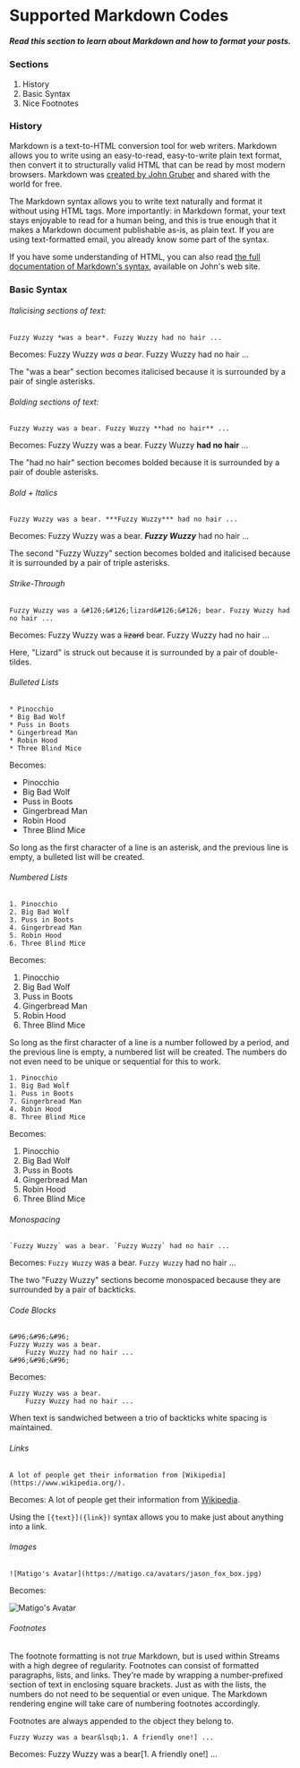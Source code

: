 # Supported Markdown Codes

##### Read this section to learn about Markdown and how to format your posts.

### Sections

1. History
2. Basic Syntax
3. Nice Footnotes

### History

Markdown is a text-to-HTML conversion tool for web writers. Markdown allows you to write using an easy-to-read, easy-to-write plain text format, then convert it to structurally valid HTML that can be read by most modern browsers. Markdown was [created by John Gruber](https://daringfireball.net/projects/markdown/) and shared with the world for free.

The Markdown syntax allows you to write text naturally and format it without using HTML tags. More importantly: in Markdown format, your text stays enjoyable to read for a human being, and this is true enough that it makes a Markdown document publishable as-is, as plain text. If you are using text-formatted email, you already know some part of the syntax.

If you have some understanding of HTML, you can also read [the full documentation of Markdown's syntax](https://daringfireball.net/projects/markdown/), available on John's web site.

### Basic Syntax

###### Italicising sections of text:

```
Fuzzy Wuzzy *was a bear*. Fuzzy Wuzzy had no hair ...
```

Becomes: Fuzzy Wuzzy *was a bear*. Fuzzy Wuzzy had no hair ...

The "was a bear" section becomes italicised because it is surrounded by a pair of single asterisks.

###### Bolding sections of text:

```
Fuzzy Wuzzy was a bear. Fuzzy Wuzzy **had no hair** ...
```

Becomes: Fuzzy Wuzzy was a bear. Fuzzy Wuzzy **had no hair** ...

The "had no hair" section becomes bolded because it is surrounded by a pair of double asterisks.

###### Bold + Italics

```
Fuzzy Wuzzy was a bear. ***Fuzzy Wuzzy*** had no hair ...
```

Becomes: Fuzzy Wuzzy was a bear. ***Fuzzy Wuzzy*** had no hair ...

The second "Fuzzy Wuzzy" section becomes bolded and italicised because it is surrounded by a pair of triple asterisks.

###### Strike-Through

```
Fuzzy Wuzzy was a &#126;&#126;lizard&#126;&#126; bear. Fuzzy Wuzzy had no hair ...
```

Becomes: Fuzzy Wuzzy was a ~~lizard~~ bear. Fuzzy Wuzzy had no hair ...

Here, "Lizard" is struck out because it is surrounded by a pair of double-tildes.

###### Bulleted Lists

```
* Pinocchio
* Big Bad Wolf
* Puss in Boots
* Gingerbread Man
* Robin Hood
* Three Blind Mice
```

Becomes:

* Pinocchio
* Big Bad Wolf
* Puss in Boots
* Gingerbread Man
* Robin Hood
* Three Blind Mice

So long as the first character of a line is an asterisk, and the previous line is empty, a bulleted list will be created.

###### Numbered Lists

```
1. Pinocchio
2. Big Bad Wolf
3. Puss in Boots
4. Gingerbread Man
5. Robin Hood
6. Three Blind Mice
```

Becomes:

1. Pinocchio
2. Big Bad Wolf
3. Puss in Boots
4. Gingerbread Man
5. Robin Hood
6. Three Blind Mice

So long as the first character of a line is a number followed by a period, and the previous line is empty, a numbered list will be created. The numbers do not even need to be unique or sequential for this to work.

```
1. Pinocchio
1. Big Bad Wolf
1. Puss in Boots
7. Gingerbread Man
4. Robin Hood
8. Three Blind Mice
```

Becomes:

1. Pinocchio
1. Big Bad Wolf
1. Puss in Boots
7. Gingerbread Man
4. Robin Hood
8. Three Blind Mice

###### Monospacing

```
`Fuzzy Wuzzy` was a bear. `Fuzzy Wuzzy` had no hair ...
```

Becomes: `Fuzzy Wuzzy` was a bear. `Fuzzy Wuzzy` had no hair ...

The two "Fuzzy Wuzzy" sections become monospaced because they are surrounded by a pair of backticks.

###### Code Blocks

```
&#96;&#96;&#96;
Fuzzy Wuzzy was a bear.
    Fuzzy Wuzzy had no hair ...
&#96;&#96;&#96;
```

Becomes:

```
Fuzzy Wuzzy was a bear.
    Fuzzy Wuzzy had no hair ...
```

When text is sandwiched between a trio of backticks white spacing is maintained.

###### Links

```
A lot of people get their information from [Wikipedia](https://www.wikipedia.org/).
```

Becomes: A lot of people get their information from [Wikipedia](https://www.wikipedia.org/).

Using the `[{text}]({link})` syntax allows you to make just about anything into a link.

###### Images

```
![Matigo's Avatar](https://matigo.ca/avatars/jason_fox_box.jpg)
```

Becomes:

![Matigo's Avatar](https://matigo.ca/avatars/jason_fox_box.jpg)

###### Footnotes

The footnote formatting is not *true* Markdown, but is used within Streams with a high degree of regularity. Footnotes can consist of formatted paragraphs, lists, and links. They're made by wrapping a number-prefixed section of text in enclosing square brackets. Just as with the lists, the numbers do not need to be sequential or even unique. The Markdown rendering engine will take care of numbering footnotes accordingly.

Footnotes are always appended to the object they belong to.

```
Fuzzy Wuzzy was a bear&lsqb;1. A friendly one!] ...
```

Becomes: Fuzzy Wuzzy was a bear[1. A friendly one!] ...
